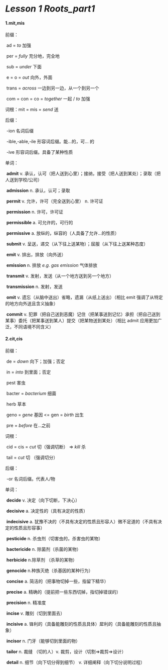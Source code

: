 # *Lesson 1 Roots_part1*



#### 1.mit,mis

前缀：

​		ad = *to* 加强 

​		per = *fully* 充分地，完全地

​		sub = *under* 下面

​		e = o =  *out* 向外，外面

​		trans = *across* 一边到另一边，从一个到另一个

​		com = con = co = *together* 一起 /  *to* 加强

词根：mit = mis = *send* 送

后缀：

​		-ion 名词后缀

​		-ible,-able,-ile 形容词后缀。能...的，可... 的

​		-ive 形容词后缀。具备了某种性质

单词：

​    	**admit** v. 承认，认可（把人送到心里）；接纳，接受（把人送到某处）；录取（把人送到学校/公司）

​    	**admission** n.  承认，认可；录取

​    	**permit** v. 允许，许可（完全送到心里） n. 许可证

​    	**permission** n. 许可，许可证 

​		**permissible** a. 可允许的，可行的

​		**permissive** a. 放纵的，纵容的（人具备了允许...的性质）

​		**submit** v. 呈送，递交（从下往上送某物）；屈服（从下往上送某种态度）

​		**emit** v. 排出，排放（向外送）

​		**emission** n. 排放 *e.g. gas emission* 气体排放

​		**transmit** v. 发射，发送（从一个地方送到另一个地方）

​		**transmission** n. 发射，发送

​		**omit** v. 遗忘（从脑中送出）省略，遗漏（从纸上送出）（相比 emit 强调了从特定的地方向外送且含义抽象） 

​		 **commit** v. 犯罪（把自己送到恶魔）记住（把某事送到记忆）承担（把自己送到某事）委托（把某事送到某人）提交（把某物送到某处）（相比 admit 应用更加广泛，不同语境不同含义）



#### 2.cit,cis

前缀：

​		de = *down* 向下；加强；否定

​		in = *into* 到里面；否定	 

​		pest 害虫

​		bacter = *bacterium* 细菌	

​		herb 草本

​		geno = *gene* 基因 <= gen = *birth* 出生

​		pre = *before* 在...之前

词根：

​		cid = cis =  *cut* 切（强调切断） => *kill* 杀 

​		 tail = *cut* 切 （强调切分）

后缀：

​		-or 名词后缀。代表人/物

单词：

​		**decide** v. 决定（向下切断，下决心）

​		**decisive** a. 决定性的（具有决定的性质）

​		**indecisive** a. 犹豫不决的（不具有决定的性质且形容人）微不足道的（不具有决定的性质且形容事）

​		**pesticide** n. 杀虫剂（切害虫的，杀害虫的某物）

​		**bactericide** n. 除菌剂（杀菌的某物）

​		**herbicide** n.除草剂 （杀草的某物）

​		**genocide** n.种族灭绝（杀基因的某种行为）

​		**concise** a. 简洁的（把事物切掉一些，指留下精华）

​		**precise** a. 精确的（提前把一些东西切掉，指切掉错误的）

​		**precision** n. 精准度

​		**incise** v. 雕刻（切到里面去）

​		**incisive** a. 锋利的（具备能雕刻的性质且具体）犀利的（具备能雕刻的性质且抽象）

​		**incisor** n. 门牙（能够切到里面的物） 

​		**tailor** n. 裁缝 （切的人）v. 裁剪，设计（切割=>裁剪=>设计）

​		**detail** n. 细节（向下切分得到细节）  v. 详细阐释（向下切分说明过程）



